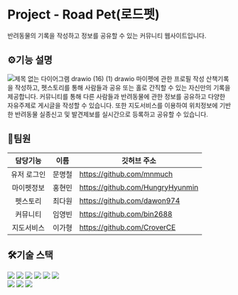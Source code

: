 # Project - Road Pet(로드펫)
반려동물의 기록을 작성하고 정보를 공유할 수 있는 커뮤니티 웹사이트입니다.

## ⚙기능 설명
![제목 없는 다이어그램 drawio (16) (1) drawio](https://github.com/bin2688/roadpet-/assets/145637393/f783c3fe-a8b8-4a10-8b3d-0d3851318eab)
마이펫에 관한 프로필 작성 산책기록을 작성하고, 펫스토리를 통해 사람들과 공유 또는 홀로 간직할 수 있는 자신만의 기록을 제공합니다.
커뮤니티를 통해 다른 사람들과 반려동물에 관한 정보를 공유하고 다양한 자유주제로 게시글을 작성할 수 있습니다.
또한 지도서비스를 이용하여 위치정보에 기반한 반려동물 실종신고 및 발견제보를 실시간으로 등록하고 공유할 수 있습니다. 


## 🤝팀원
|담당기능|이름|깃허브 주소|
|:------:|---|---|
|유저 로그인|문명철|<https://github.com/mnmuch>|
|마이펫정보|홍현민|<https://github.com/HungryHyunmin>|
|펫스토리|최다원|<https://github.com/dawon974>|
|커뮤니티|임영빈|<https://github.com/bin2688>|
|지도서비스|이가형|<https://github.com/CroverCE>|

## 🛠기술 스택
<img src="https://img.shields.io/badge/JAVA-006272?style=for-the-badge&logo=&logoColor=white"> <img src="https://img.shields.io/badge/eclipse-2C2255?style=for-the-badge&logo=eclipseide&logoColor=white"> <img src="https://img.shields.io/badge/Spring framework-6DB33F?style=for-the-badge&logo=spring&logoColor=white"> <img src="https://img.shields.io/badge/mybatis-020203?style=for-the-badge&logo=&logoColor=white"> <img src="https://img.shields.io/badge/mysql-4479A1?style=for-the-badge&logo=mysql&logoColor=white">  <img src="https://img.shields.io/badge/dbeaver-382923?style=for-the-badge&logo=dbeaver&logoColor=white">   
<img src="https://img.shields.io/badge/amazon ec2-FF9900?style=for-the-badge&logo=amazonec2&logoColor=white"> <img src="https://img.shields.io/badge/amazon rds-527FFF?style=for-the-badge&logo=amazonrds&logoColor=white"> <img src="https://img.shields.io/badge/ubuntu-E95420?style=for-the-badge&logo=ubuntu&logoColor=white"> 

